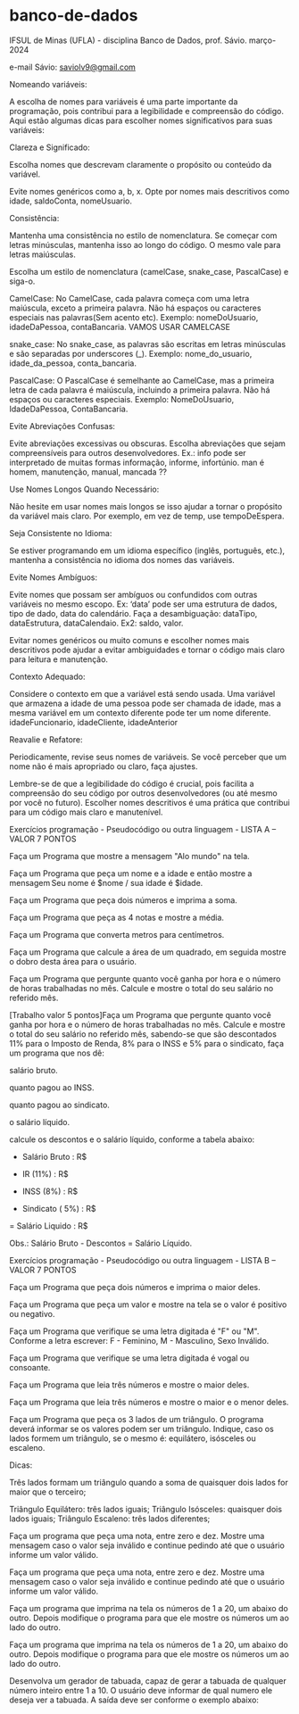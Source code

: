 # banco-de-dados
IFSUL de Minas (UFLA) - disciplina Banco de Dados, prof. Sávio. março-2024

e-mail Sávio: saviolv9@gmail.com

Nomeando variáveis: 

A escolha de nomes para variáveis é uma parte importante da programação, pois contribui para a legibilidade e compreensão do código. Aqui estão algumas dicas para escolher nomes significativos para suas variáveis: 

Clareza e Significado: 

Escolha nomes que descrevam claramente o propósito ou conteúdo da variável. 

Evite nomes genéricos como a, b, x. Opte por nomes mais descritivos como idade, saldoConta, nomeUsuario. 

Consistência: 

Mantenha uma consistência no estilo de nomenclatura. Se começar com letras minúsculas, mantenha isso ao longo do código. O mesmo vale para letras maiúsculas. 

Escolha um estilo de nomenclatura (camelCase, snake_case, PascalCase) e siga-o. 

CamelCase: No CamelCase, cada palavra começa com uma letra maiúscula, exceto a primeira palavra. Não há espaços ou caracteres especiais nas palavras(Sem acento etc). Exemplo: nomeDoUsuario, idadeDaPessoa, contaBancaria. VAMOS USAR CAMELCASE 

snake_case: No snake_case, as palavras são escritas em letras minúsculas e são separadas por underscores (_). Exemplo: nome_do_usuario, idade_da_pessoa, conta_bancaria. 

PascalCase: O PascalCase é semelhante ao CamelCase, mas a primeira letra de cada palavra é maiúscula, incluindo a primeira palavra. Não há espaços ou caracteres especiais. Exemplo: NomeDoUsuario, IdadeDaPessoa, ContaBancaria. 

Evite Abreviações Confusas: 

Evite abreviações excessivas ou obscuras. Escolha abreviações que sejam compreensíveis para outros desenvolvedores. Ex.: info pode ser interpretado de muitas formas informação, informe, infortúnio. man é homem, manutenção, manual, mancada ?? 

Use Nomes Longos Quando Necessário: 

Não hesite em usar nomes mais longos se isso ajudar a tornar o propósito da variável mais claro. Por exemplo, em vez de temp, use tempoDeEspera. 

Seja Consistente no Idioma: 

Se estiver programando em um idioma específico (inglês, português, etc.), mantenha a consistência no idioma dos nomes das variáveis. 

 

Evite Nomes Ambíguos: 

Evite nomes que possam ser ambíguos ou confundidos com outras variáveis no mesmo escopo. Ex: ‘data’ pode ser uma estrutura de dados, tipo de dado, data do calendário. Faça a desambiguação: dataTipo, dataEstrutura, dataCalendaio. Ex2: saldo, valor. 

Evitar nomes genéricos ou muito comuns e escolher nomes mais descritivos pode ajudar a evitar ambiguidades e tornar o código mais claro para leitura e manutenção. 

Contexto Adequado: 

Considere o contexto em que a variável está sendo usada. Uma variável que armazena a idade de uma pessoa pode ser chamada de idade, mas a mesma variável em um contexto diferente pode ter um nome diferente. idadeFuncionario, idadeCliente, idadeAnterior 

Reavalie e Refatore: 

Periodicamente, revise seus nomes de variáveis. Se você perceber que um nome não é mais apropriado ou claro, faça ajustes. 

Lembre-se de que a legibilidade do código é crucial, pois facilita a compreensão do seu código por outros desenvolvedores (ou até mesmo por você no futuro). Escolher nomes descritivos é uma prática que contribui para um código mais claro e manutenível. 

 

 

 

Exercícios programação - Pseudocódigo ou outra linguagem  - LISTA A – VALOR 7 PONTOS 

Faça um Programa que mostre a mensagem "Alo mundo" na tela. 

Faça um Programa que peça um nome e a idade e então mostre a mensagem Seu nome é $nome / sua idade é $idade. 

Faça um Programa que peça dois números e imprima a soma. 

Faça um Programa que peça as 4 notas e mostre a média. 

Faça um Programa que converta metros para centímetros. 

Faça um Programa que calcule a área de um quadrado, em seguida mostre o dobro desta área para o usuário. 

Faça um Programa que pergunte quanto você ganha por hora e o número de horas trabalhadas no mês. Calcule e mostre o total do seu salário no referido mês. 

[Trabalho valor 5 pontos]Faça um Programa que pergunte quanto você ganha por hora e o número de horas trabalhadas no mês. Calcule e mostre o total do seu salário no referido mês, sabendo-se que são descontados 11% para o Imposto de Renda, 8% para o INSS e 5% para o sindicato, faça um programa que nos dê: 

salário bruto. 

quanto pagou ao INSS. 

quanto pagou ao sindicato. 

o salário líquido. 

calcule os descontos e o salário líquido, conforme a tabela abaixo: 

+ Salário Bruto : R$ 

- IR (11%) : R$ 

- INSS (8%) : R$ 

- Sindicato ( 5%) : R$ 

= Salário Liquido : R$ 

Obs.: Salário Bruto - Descontos = Salário Líquido. 

 

Exercícios programação - Pseudocódigo ou outra linguagem  - LISTA B – VALOR 7 PONTOS 

Faça um Programa que peça dois números e imprima o maior deles. 

Faça um Programa que peça um valor e mostre na tela se o valor é positivo ou negativo. 

Faça um Programa que verifique se uma letra digitada é "F" ou "M". Conforme a letra escrever: F - Feminino, M - Masculino, Sexo Inválido. 

Faça um Programa que verifique se uma letra digitada é vogal ou consoante. 

Faça um Programa que leia três números e mostre o maior deles. 

Faça um Programa que leia três números e mostre o maior e o menor deles. 

Faça um Programa que peça os 3 lados de um triângulo. O programa deverá informar se os valores podem ser um triângulo. Indique, caso os lados formem um triângulo, se o mesmo é: equilátero, isósceles ou escaleno. 

Dicas: 

Três lados formam um triângulo quando a soma de quaisquer dois lados for maior que o terceiro; 

Triângulo Equilátero: três lados iguais; Triângulo Isósceles: quaisquer dois lados iguais; Triângulo Escaleno: três lados diferentes; 

Faça um programa que peça uma nota, entre zero e dez. Mostre uma mensagem caso o valor seja inválido e continue pedindo até que o usuário informe um valor válido. 

Faça um programa que peça uma nota, entre zero e dez. Mostre uma mensagem caso o valor seja inválido e continue pedindo até que o usuário informe um valor válido. 

Faça um programa que imprima na tela os números de 1 a 20, um abaixo do outro. Depois modifique o programa para que ele mostre os números um ao lado do outro. 

Faça um programa que imprima na tela os números de 1 a 20, um abaixo do outro. Depois modifique o programa para que ele mostre os números um ao lado do outro. 

Desenvolva um gerador de tabuada, capaz de gerar a tabuada de qualquer número inteiro entre 1 a 10. O usuário deve informar de qual numero ele deseja ver a tabuada. A saída deve ser conforme o exemplo abaixo: 

 
